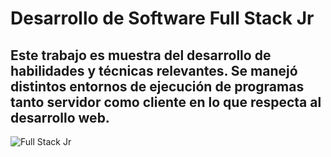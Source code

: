 # Desarrollo de Software Full Stack Jr

## Este trabajo es muestra  del desarrollo de habilidades y técnicas relevantes. Se manejó distintos entornos de ejecución de programas tanto servidor como cliente en lo que respecta al desarrollo web.

![Full Stack Jr](https://brasilcode.com.br/wp-content/uploads/2019/08/Cover-Image.png)
